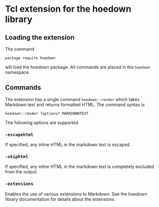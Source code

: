 # Tcl extension for the hoedown library

## Loading the extension

The command

    package require hoedown

will load the hoedown package. All commands are placed in the `hoedown`
namespace.

## Commands

The extension has a single command `hoedown::render` which takes
Markdown text and returns formatted HTML. The command syntax is

    hoedown::render ?options? MARKDOWNTEXT

The following options are supported

### `-escapehtml`

If specified, any inline HTML in the markdown text is escaped.

### `-skiphtml`

If specified, any inline HTML in the markdown text is completely excluded
from the output.

### `-extensions`

Enables the use of various extensions to Markdown. See the hoedown
library documentation for details about the extensions.

